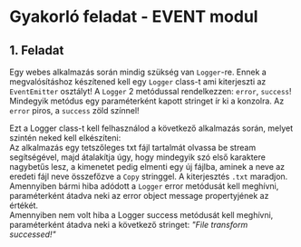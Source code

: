 # Gyakorló feladat - EVENT modul

## 1. Feladat

Egy webes alkalmazás során mindig szükség van `Logger`-re.
Ennek a megvalósításhoz készítened kell egy  `Logger` class-t ami kiterjeszti az `EventEmitter` osztályt! 
A `Logger` 2 metódussal rendelkezzen: `error`, `success`!  Mindegyik metódus egy paraméterként kapott stringet ír ki a konzolra. Az `error` piros, a `success` zöld színnel! 

Ezt a Logger class-t kell felhasználod a következő alkalmazás során, melyet szintén neked kell elkészíteni:  
Az alkalmazás egy tetszőleges txt fájl tartalmát olvassa be  stream segítségével, majd átalakítja úgy, hogy mindegyik szó első karaktere nagybetűs lesz, a kimenetet pedig elmenti egy új fájlba, aminek a neve az eredeti fájl neve összefőzve a `Copy` stringgel. A kiterjesztés `.txt` maradjon.  
Amennyiben bármi hiba adódott a `Logger` error metódusát kell meghívni, paraméterként átadva neki az error object message propertyjének az értékét.  
Amennyiben nem volt hiba a Logger success metódusát kell meghívni, paraméterként átadva neki a következő stringet:
*"File transform successed!"*